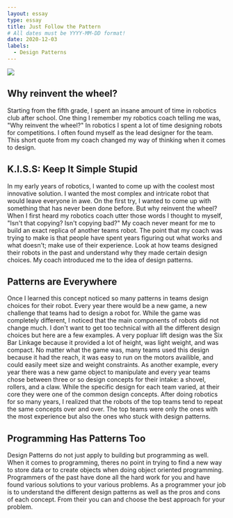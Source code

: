 ```yaml
---
layout: essay
type: essay
title: Just Follow the Pattern
# All dates must be YYYY-MM-DD format!
date: 2020-12-03
labels:
  - Design Patterns 
---
```

<img class="ui medium right floated rounded image" src="https://i.pinimg.com/originals/61/da/fb/61dafb6a8d82fe2e6edb641f96ec2c97.jpg">

## Why reinvent the wheel?
Starting from the fifth grade, I spent an insane amount of time in robotics club after school. One thing I remember my robotics coach telling me was, "Why reinvent the wheel?" In robotics I spent a lot of time designing robots for competitions. I often found myself as the lead designer for the team. This short quote from my coach changed my way of thinking when it comes to design. 
## K.I.S.S: Keep It Simple Stupid
In my early years of robotics, I wanted to come up with the coolest most innovative solution. I wanted the most complex and intricate robot that would leave everyone in awe. On the first try, I wanted to come up with something that has never been done before. But why reinvent the wheel? When I first heard my robotics coach utter those words I thought to myself, "Isn't that copying? Isn't copying bad?" My coach never meant for me to build an exact replica of another teams robot. The point that my coach was trying to make is that people have spent years figuring out what works and what doesn't; make use of their experience. Look at how teams designed their robots in the past and understand why they made certain design choices. My coach introduced me to the idea of design patterns.
## Patterns are Everywhere
Once I learned this concept noticed so many patterns in teams design choices for their robot. Every year there would be a new game, a new challenge that teams had to design a robot for. While the game was completely different, I noticed that the main components of robots did not change much. I don't want to get too technical with all the different design choices but here are a few examples. A very popluar lift design was the Six Bar Linkage because it provided a lot of height, was light weight, and was compact. No matter what the game was, many teams used this design because it had the reach, it was easy to run on the motors availible, and could easily meet size and weight constraints. As another example, every year there was a new game object to manipulate and every year teams chose between three or so design concepts for their intake: a shovel, rollers, and a claw. While the specific design for each team varied, at their core they were one of the common design concepts. After doing robotics for so many years, I realized that the robots of the top teams tend to repeat the same concepts over and over. The top teams were only the ones with the most experience but also the ones who stuck with design patterns. 
## Programming Has Patterns Too
Design Patterns do not just apply to building but programming as well. When it comes to programming, theres no point in trying to find a new way to store data or to create objects when doing object oriented programming. Programmers of the past have done all the hard work for you and have found various solutions to your various problems. As a programmer your job is to understand the different design patterns as well as the pros and cons of each concept. From their you can and choose the best approach for your problem.
